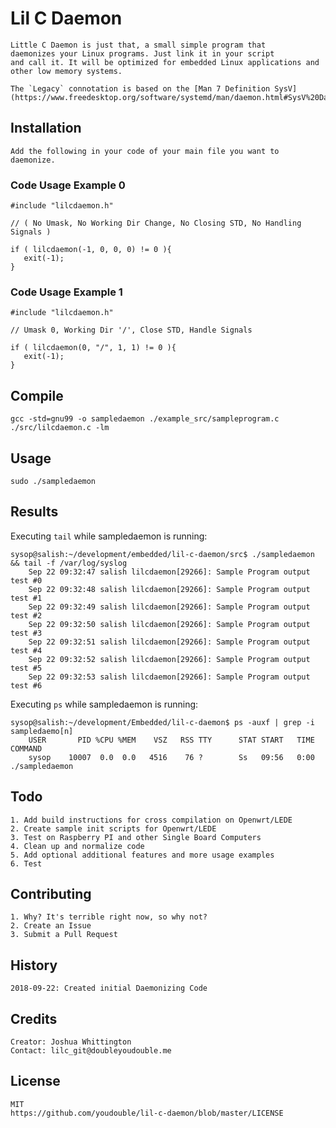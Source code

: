 # Lil C Daemon

    Little C Daemon is just that, a small simple program that
    daemonizes your Linux programs. Just link it in your script
    and call it. It will be optimized for embedded Linux applications and other low memory systems. 
    
    The `Legacy` connotation is based on the [Man 7 Definition SysV](https://www.freedesktop.org/software/systemd/man/daemon.html#SysV%20Daemons)

## Installation

    Add the following in your code of your main file you want to daemonize.

### Code Usage Example 0

    #include "lilcdaemon.h"

    // ( No Umask, No Working Dir Change, No Closing STD, No Handling Signals )

    if ( lilcdaemon(-1, 0, 0, 0) != 0 ){
       exit(-1);
    }

### Code Usage Example 1

    #include "lilcdaemon.h"

    // Umask 0, Working Dir '/', Close STD, Handle Signals

    if ( lilcdaemon(0, "/", 1, 1) != 0 ){
       exit(-1);
    }

## Compile

    gcc -std=gnu99 -o sampledaemon ./example_src/sampleprogram.c ./src/lilcdaemon.c -lm

## Usage

    sudo ./sampledaemon

## Results

Executing `tail` while sampledaemon is running:
```shell
sysop@salish:~/development/embedded/lil-c-daemon/src$ ./sampledaemon && tail -f /var/log/syslog
    Sep 22 09:32:47 salish lilcdaemon[29266]: Sample Program output test #0
    Sep 22 09:32:48 salish lilcdaemon[29266]: Sample Program output test #1
    Sep 22 09:32:49 salish lilcdaemon[29266]: Sample Program output test #2
    Sep 22 09:32:50 salish lilcdaemon[29266]: Sample Program output test #3
    Sep 22 09:32:51 salish lilcdaemon[29266]: Sample Program output test #4
    Sep 22 09:32:52 salish lilcdaemon[29266]: Sample Program output test #5
    Sep 22 09:32:53 salish lilcdaemon[29266]: Sample Program output test #6
```

Executing `ps` while sampledaemon is running:
```shell
sysop@salish:~/development/Embedded/lil-c-daemon$ ps -auxf | grep -i sampledaemo[n]
    USER       PID %CPU %MEM    VSZ   RSS TTY      STAT START   TIME COMMAND
    sysop    10007  0.0  0.0   4516    76 ?        Ss   09:56   0:00 ./sampledaemon
```

## Todo

    1. Add build instructions for cross compilation on Openwrt/LEDE
    2. Create sample init scripts for Openwrt/LEDE
    3. Test on Raspberry PI and other Single Board Computers
    4. Clean up and normalize code
    5. Add optional additional features and more usage examples
    6. Test

## Contributing

    1. Why? It's terrible right now, so why not?
    2. Create an Issue
    3. Submit a Pull Request

## History

    2018-09-22: Created initial Daemonizing Code

## Credits

    Creator: Joshua Whittington
    Contact: lilc_git@doubleyoudouble.me

## License

    MIT
    https://github.com/youdouble/lil-c-daemon/blob/master/LICENSE
